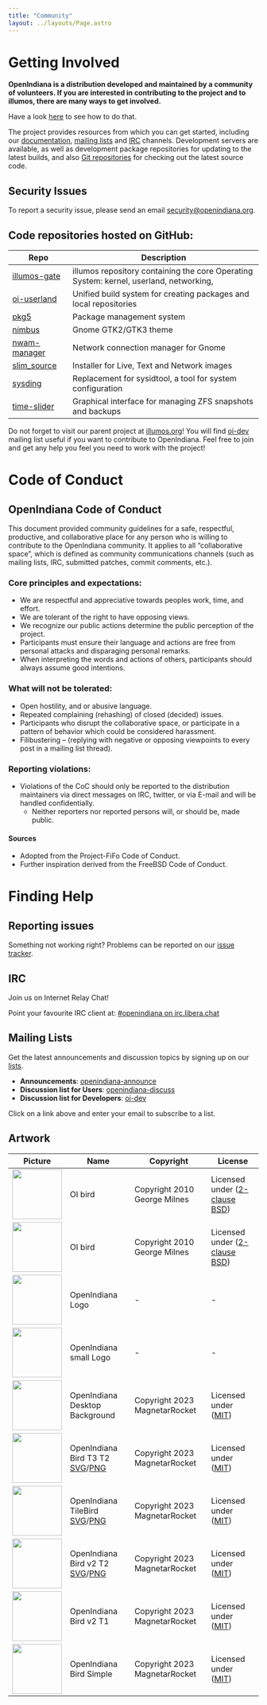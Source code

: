 ```yaml
---
title: "Community"
layout: ../layouts/Page.astro
---
```


# Getting Involved

**OpenIndiana is a distribution developed and maintained by a community of volunteers. If you are interested in contributing to the project and to illumos, there are many ways to get involved.**

Have a look [here](http://docs.openindiana.org/misc/openindiana/#how-do-i-get-involved-with-the-openindiana-project) to see how to do that.

The project provides resources from which you can get started, 
including our [documentation](https://docs.openindiana.org/), 
[mailing lists](https://openindiana.org/mailman/listinfo/) and [IRC](http://docs.openindiana.org/misc/openindiana/#how-can-i-contact-openindiana-community) 
channels. Development servers are available, as well as development 
package repositories for updating to the latest builds, and also [Git repositories](https://github.com/OpenIndiana/) 
for checking out the latest source code.

## Security Issues
To report a security issue, please send an email [security@openindiana.org](mailto:security@openindiana.org).

## Code repositories hosted on GitHub:
| Repo | Description |
|--|--|
| [illumos-gate](https://github.com/OpenIndiana/illumos-gate) | illumos repository containing the core Operating System: kernel, userland, networking, |
| [oi-userland](https://github.com/OpenIndiana/oi-userland) | Unified build system for creating packages and local repositories |
| [pkg5](https://github.com/OpenIndiana/pkg5) | Package management system |
| [nimbus](https://github.com/OpenIndiana/nimbus) | Gnome GTK2/GTK3 theme |
| [nwam-manager](https://github.com/OpenIndiana/nwam-manager) | Network connection manager for Gnome |
| [slim_source](https://github.com/OpenIndiana/slim_source) | Installer for Live, Text and Network images |
| [sysding](https://github.com/OpenIndiana/sysding) | Replacement for sysidtool, a tool for system configuration |
| [time-slider](https://github.com/OpenIndiana/time-slider) | Graphical interface for managing ZFS snapshots and backups |


Do not forget to visit our parent project at [illumos.org](https://www.illumos.org/)! You will find [oi-dev](https://openindiana.org/mailman/listinfo/oi-dev) mailing list useful 
if you want to contribute to OpenIndiana. Feel free to join and get any help you feel you need to work with the project!

# Code of Conduct
## OpenIndiana Code of Conduct
This document provided community guidelines for a safe, respectful, productive, and collaborative place for any person who is willing to contribute to the OpenIndiana community. It applies to all “collaborative space”, which is defined as community communications channels (such as mailing lists, IRC, submitted patches, commit comments, etc.).

### Core principles and expectations:
- We are respectful and appreciative towards peoples work, time, and effort.
- We are tolerant of the right to have opposing views.
- We recognize our public actions determine the public perception of the project.
- Participants must ensure their language and actions are free from personal attacks and disparaging personal remarks.
- When interpreting the words and actions of others, participants should always assume good intentions.
### What will not be tolerated:
- Open hostility, and or abusive language.
- Repeated complaining (rehashing) of closed (decided) issues.
- Participants who disrupt the collaborative space, or participate in a pattern of behavior which could be considered harassment.
- Filibustering – (replying with negative or opposing viewpoints to every post in a mailing list thread).
### Reporting violations:
- Violations of the CoC should only be reported to the distribution maintainers via direct messages on IRC, twitter, or via E-mail and will be handled confidentially.
  - Neither reporters nor reported persons will, or should be, made public.
#### Sources
- Adopted from the Project-FiFo Code of Conduct.
- Further inspiration derived from the FreeBSD Code of Conduct.

# Finding Help

## Reporting issues
Something not working right? Problems can be reported on our [issue tracker](//www.illumos.org/projects/openindiana/issues?set_filter=1).

## IRC
Join us on Internet Relay Chat!

Point your favourite IRC client at: [#openindiana on irc.libera.chat](irc://irc.libera.chat/openindiana)

## Mailing Lists
Get the latest announcements and discussion topics by signing up on our [lists](https://openindiana.org/mailman/listinfo).

- **Announcements**: [openindiana-announce](https://openindiana.org/mailman/listinfo/openindiana-announce)
- **Discussion list for Users**: [openindiana-discuss](https://openindiana.org/mailman/listinfo/openindiana-discuss)
- **Discussion list for Developers**: [oi-dev](https://openindiana.org/mailman/listinfo/oi-dev)

Click on a link above and enter your email to subscribe to a list.

## Artwork

|Picture| Name | Copyright | License |
|-|------|-----------|---------|
|<a href="/oibird.svg"><img src="/oibird.svg" width="100" height="100" /></a>|OI bird | Copyright 2010 George Milnes | Licensed under ([2-clause BSD](https://opensource.org/licenses/BSD-2-Clause))|
|<a href="/wallpaper01.jpg"><img src="/wallpaper01.jpg" width="100" height="100" /></a>|OI bird | Copyright 2010 George Milnes | Licensed under ([2-clause BSD](https://opensource.org/licenses/BSD-2-Clause))|
|<img src="/oi_normal.svg" width="100" height="100" /> | OpenIndiana Logo | - | - |
|<img src="/oi_small.svg" width="100" height="100" /> | OpenIndiana small Logo | - | - |
|<a href="/OI_Background.png"><img src="/OI_Background.png" width="100" height="100" /></a> | OpenIndiana Desktop Background | Copyright 2023 MagnetarRocket | Licensed under ([MIT](https://opensource.org/license/mit/))|
|<img src="/OI_Bird-T3-T2.svg" width="100" height="100" /> | OpenIndiana Bird T3 T2 [SVG](/OI_Bird-T3-T2.svg)/[PNG](/OI_Bird-T3.png) | Copyright 2023 MagnetarRocket | Licensed under ([MIT](https://opensource.org/license/mit/))|
|<img src="/OI_TileBird.png" width="100" height="100" /> | OpenIndiana TileBird [SVG](/OI_TileBird.svg)/[PNG](/OI_TileBird.png) | Copyright 2023 MagnetarRocket | Licensed under ([MIT](https://opensource.org/license/mit/))|
|<img src="/OI_bird-v2-t2.png" width="100" height="100" /> | OpenIndiana Bird v2 T2 [SVG](/OI_bird-v2-t2.svg)/[PNG](/OI_bird-v2-t2.png) | Copyright 2023 MagnetarRocket | Licensed under ([MIT](https://opensource.org/license/mit/))|
|<img src="/OI_bird-v2-t2_.svg" width="100" height="100" /> | OpenIndiana Bird v2 T1 | Copyright 2023 MagnetarRocket | Licensed under ([MIT](https://opensource.org/license/mit/))|
|<img src="/Oi-bird_F2.svg" width="100" height="100" /> | OpenIndiana Bird Simple | Copyright 2023 MagnetarRocket | Licensed under ([MIT](https://opensource.org/license/mit/))|

